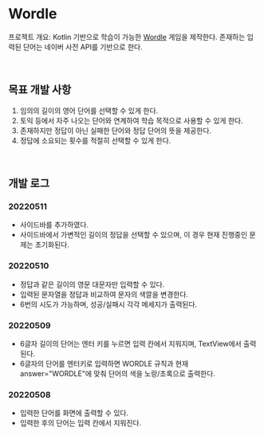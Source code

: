 # Wordle
프로젝트 개요: Kotlin 기반으로 학습이 가능한 [Wordle](https://www.nytimes.com/games/wordle/index.html) 게임을 제작한다.
존재하는 입력된 단어는 네이버 사전 API를 기반으로 한다.

<br/>

## 목표 개발 사항
1. 임의의 길이의 영어 단어를 선택할 수 있게 한다.
2. 토익 등에서 자주 나오는 단어와 연계하여 학습 목적으로 사용할 수 있게 한다.
3. 존재하지만 정답이 아닌 실패한 단어와 정답 단어의 뜻을 제공한다.
4. 정답에 소요되는 횟수를 적절히 선택할 수 있게 한다.

<br/>

## 개발 로그
### 20220511
+ 사이드바를 추가하였다.
+ 사이드바에서 가변적인 길이의 정답을 선택할 수 있으며, 이 경우 현재 진행중인 문제는 초기화된다.

### 20220510
+ 정답과 같은 길이의 영문 대문자만 입력할 수 있다.
+ 입력된 문자열을 정답과 비교하여 문자의 색깔을 변경한다.
+ 6번의 시도가 가능하며, 성공/실패시 각각 메세지가 출력된다.

### 20220509
+ 6글자 길이의 단어는 엔터 키를 누르면 입력 칸에서 지워지며, TextView에서 출력된다.
+ 6글자의 단어를 엔터키로 입력하면 WORDLE 규칙과 현재 answer="WORDLE"에 맞춰 단어의 색을 노랑/초록으로 출력한다.

### 20220508
+ 입력한 단어를 화면에 출력할 수 있다.
+ 입력한 후의 단어는 입력 칸에서 지워진다.